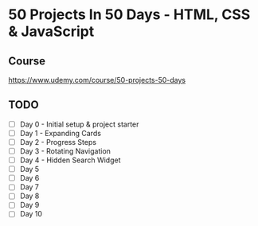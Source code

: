 # 50 Projects In 50 Days - HTML, CSS & JavaScript

## Course
https://www.udemy.com/course/50-projects-50-days

## TODO
- [ ] Day 0 - Initial setup & project starter
- [ ] Day 1 - Expanding Cards
- [ ] Day 2 - Progress Steps
- [ ] Day 3 - Rotating Navigation
- [ ] Day 4 - Hidden Search Widget
- [ ] Day 5
- [ ] Day 6
- [ ] Day 7
- [ ] Day 8
- [ ] Day 9
- [ ] Day 10
